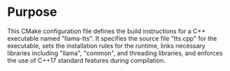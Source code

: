 # Purpose
This CMake configuration file defines the build instructions for a C++ executable named "llama-tts". It specifies the source file "tts.cpp" for the executable, sets the installation rules for the runtime, links necessary libraries including "llama", "common", and threading libraries, and enforces the use of C++17 standard features during compilation.
